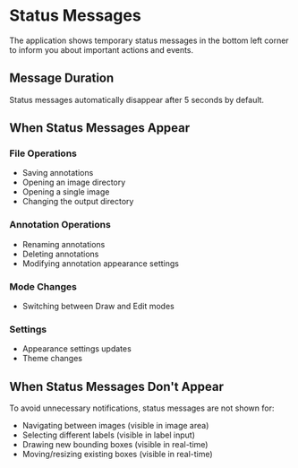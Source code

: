 # Status Messages

The application shows temporary status messages in the bottom left corner to inform you about important actions and events.

## Message Duration
Status messages automatically disappear after 5 seconds by default.

## When Status Messages Appear

### File Operations
- Saving annotations
- Opening an image directory
- Opening a single image
- Changing the output directory

### Annotation Operations
- Renaming annotations
- Deleting annotations
- Modifying annotation appearance settings

### Mode Changes
- Switching between Draw and Edit modes

### Settings
- Appearance settings updates
- Theme changes

## When Status Messages Don't Appear
To avoid unnecessary notifications, status messages are not shown for:
- Navigating between images (visible in image area)
- Selecting different labels (visible in label input)
- Drawing new bounding boxes (visible in real-time)
- Moving/resizing existing boxes (visible in real-time)
